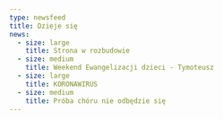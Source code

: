 ```yaml
---
type: newsfeed
title: Dzieje się
news:
  - size: large
    title: Strona w rozbudowie
  - size: medium
    title: Weekend Ewangelizacji dzieci - Tymoteusz
  - size: large
    title: KORONAWIRUS
  - size: medium
    title: Próba chóru nie odbędzie się
---
```


